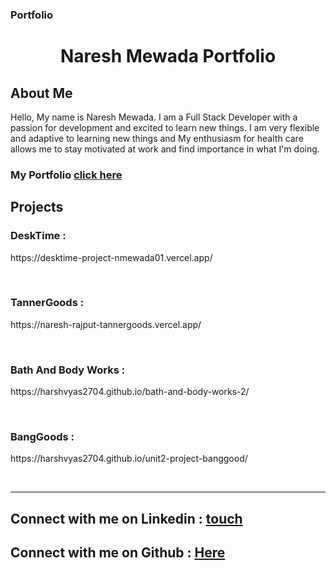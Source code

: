 ### Portfolio

<h1 align="center">Naresh Mewada Portfolio</h1>

<h2>About Me</h2>
<p> Hello, My name is
Naresh Mewada. I am a Full Stack Developer with a passion for development and excited to learn new things. I am very flexible and adaptive to learning new things and My enthusiasm for health care allows me to stay motivated at work and find importance in what I'm doing.
</p>

<h3>My Portfolio <a href="https://nmewada01.github.io/portfolio" alt="portfolio">click here</a></h3>

<h2>Projects</h2>

<h3>DeskTime : </h3> <p>https://desktime-project-nmewada01.vercel.app/ </p> <br/>
<h3>TannerGoods : </h3> <p> https://naresh-rajput-tannergoods.vercel.app/ </p> <br/>
<h3>Bath And Body Works : </h3> <p> https://harshvyas2704.github.io/bath-and-body-works-2/ </p> <br/>
<h3>BangGoods : </h3> <p>https://harshvyas2704.github.io/unit2-project-banggood/ </p> <br/>
<hr/>
<h2>Connect with me on Linkedin :  <a href="https://www.linkedin.com/in/naresh-rajput/" alt="linkedin">touch</a>  </h2> 
<h2>Connect with me on Github : <a href="https://github.com/nmewada01" alt="github">Here</a> </h2>
